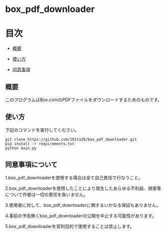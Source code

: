 # box_pdf_downloader

目次
=================

- [概要](#概要)

- [使い方](#使い方)

- [同意事項](#同意事項)

## 概要

このプログラムはBox.comのPDFファイルをダウンロードするためのものです。


## 使い方

下記のコマンドを実行してください。

```
git clone https://github.com/101ta28/box_pdf_downloader.git
pip install -r requirements.txt
python main.py
```

## 同意事項について

1.box_pdf_downloaderを使用する場合は全て自己責任で行なうこと。

2.box_pdf_downloaderを使用したことにより発生したあらゆる不利益、損害等について作者は一切の責任を負いません。

3.使用者に対して、box_pdf_downloaderに関するいかなる保証もありません。

4.事前の予告無くbox_pdf_downloaderの公開を中止する可能性があります。

5.box_pdf_downloaderを営利目的で使用することは禁止します。
